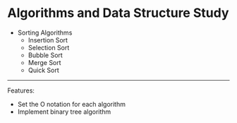 # Algorithms and Data Structure Study
- Sorting Algorithms
  - Insertion Sort
  - Selection Sort
  - Bubble Sort
  - Merge Sort
  - Quick Sort

---------------
Features:
- Set the O notation for each algorithm
- Implement binary tree algorithm
